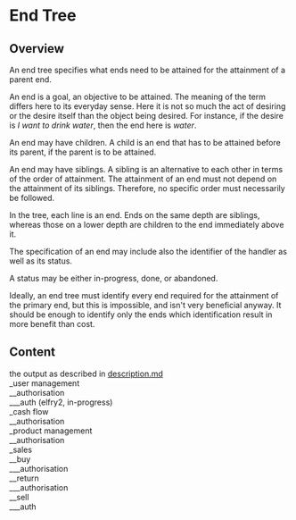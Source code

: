 # End Tree
## Overview
An end tree specifies what ends need to be attained for the attainment of a parent end.

An end is a goal, an objective to be attained. The meaning of the term differs here to its everyday sense. Here it is not so much the act of desiring or the desire itself than the object being desired. For instance, if the desire is _I want to drink water_, then the end here is _water_.

An end may have children. A child is an end that has to be attained before its parent, if the parent is to be attained.

An end may have siblings. A sibling is an alternative to each other in terms of the order of attainment. The attainment of an end must not depend on the attainment of its siblings. Therefore, no specific order must necessarily be followed.

In the tree, each line is an end. Ends on the same depth are siblings, whereas those on a lower depth are children to the end immediately above it.

The specification of an end may include also the identifier of the handler as well as its status.

A status may be either in-progress, done, or abandoned.

Ideally, an end tree must identify every end required for the attainment of the primary end, but this is impossible, and isn't very beneficial anyway. It should be enough to identify only the ends which identification result in more benefit than cost.

## Content
the output as described in [description.md](description.md)\
_user management\
__authorisation\
___auth (elfry2, in-progress)\
_cash flow\
__authorisation\
_product management\
__authorisation\
_sales\
__buy\
___authorisation\
__return\
___authorisation\
__sell\
___auth
